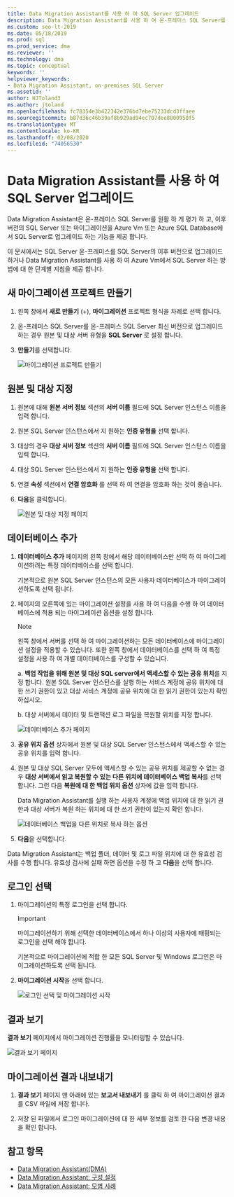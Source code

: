 ```yaml
---
title: Data Migration Assistant를 사용 하 여 SQL Server 업그레이드
description: Data Migration Assistant를 사용 하 여 온-프레미스 SQL Server를 SQL Server의 최신 버전으로 업그레이드 하거나 Azure Vm에서 SQL Server 하는 방법에 대해 알아봅니다.
ms.custom: seo-lt-2019
ms.date: 05/18/2019
ms.prod: sql
ms.prod_service: dma
ms.reviewer: ''
ms.technology: dma
ms.topic: conceptual
keywords: ''
helpviewer_keywords:
- Data Migration Assistant, on-premises SQL Server
ms.assetid: ''
author: HJToland3
ms.author: jtoland
ms.openlocfilehash: fc78354e3b422342e376bd7ebe75233dcd3ffaee
ms.sourcegitcommit: b87d36c46b39af8b929ad94ec707dee8800950f5
ms.translationtype: MT
ms.contentlocale: ko-KR
ms.lasthandoff: 02/08/2020
ms.locfileid: "74056530"
---
```

# <a name="upgrade-sql-server-using-the-data-migration-assistant"></a>Data Migration Assistant를 사용 하 여 SQL Server 업그레이드

Data Migration Assistant은 온-프레미스 SQL Server를 원활 하 게 평가 하 고, 이후 버전의 SQL Server 또는 마이그레이션을 Azure Vm 또는 Azure SQL Database에서 SQL Server로 업그레이드 하는 기능을 제공 합니다.

이 문서에서는 SQL Server 온-프레미스를 SQL Server의 이후 버전으로 업그레이드 하거나 Data Migration Assistant를 사용 하 여 Azure Vm에서 SQL Server 하는 방법에 대 한 단계별 지침을 제공 합니다.

## <a name="create-a-new-migration-project"></a>새 마이그레이션 프로젝트 만들기

1. 왼쪽 창에서 **새로 만들기** (+), **마이그레이션** 프로젝트 형식을 차례로 선택 합니다.

2. 온-프레미스 SQL Server를 온-프레미스 SQL Server 최신 버전으로 업그레이드 하는 경우 원본 및 대상 서버 유형을 **SQL Server** 로 설정 합니다.

3. **만들기**를 선택합니다.

   ![마이그레이션 프로젝트 만들기](../dma/media/NewCreate.png)

## <a name="specify-the-source-and-target"></a>원본 및 대상 지정

1. 원본에 대해 **원본 서버 정보** 섹션의 **서버 이름** 필드에 SQL Server 인스턴스 이름을 입력 합니다. 

2. 원본 SQL Server 인스턴스에서 지 원하는 **인증 유형을** 선택 합니다.

3. 대상의 경우 **대상 서버 정보** 섹션의 **서버 이름** 필드에 SQL Server 인스턴스 이름을 입력 합니다. 

4. 대상 SQL Server 인스턴스에서 지 원하는 **인증 유형을** 선택 합니다.

5. 연결 **속성** 섹션에서 **연결 암호화** 를 선택 하 여 연결을 암호화 하는 것이 좋습니다.

6. **다음**을 클릭합니다.

   ![원본 및 대상 지정 페이지](../dma/media/SourceTarget.png)

## <a name="add-databases"></a>데이터베이스 추가

1. **데이터베이스 추가** 페이지의 왼쪽 창에서 해당 데이터베이스만 선택 하 여 마이그레이션하려는 특정 데이터베이스를 선택 합니다.

   기본적으로 원본 SQL Server 인스턴스의 모든 사용자 데이터베이스가 마이그레이션하도록 선택 됩니다.

2. 페이지의 오른쪽에 있는 마이그레이션 설정을 사용 하 여 다음을 수행 하 여 데이터베이스에 적용 되는 마이그레이션 옵션을 설정 합니다.

   > [!NOTE]
   > 왼쪽 창에서 서버를 선택 하 여 마이그레이션하는 모든 데이터베이스에 마이그레이션 설정을 적용할 수 있습니다. 또한 왼쪽 창에서 데이터베이스를 선택 하 여 특정 설정을 사용 하 여 개별 데이터베이스를 구성할 수 있습니다.

    a. **백업 작업을 위해 원본 및 대상 SQL server에서 액세스할 수 있는 공유 위치**를 지정 합니다. 원본 SQL Server 인스턴스를 실행 하는 서비스 계정에 공유 위치에 대 한 쓰기 권한이 있고 대상 서비스 계정에 공유 위치에 대 한 읽기 권한이 있는지 확인 하십시오.

    b. 대상 서버에서 데이터 및 트랜잭션 로그 파일을 복원할 위치를 지정 합니다.

    ![데이터베이스 추가 페이지](../dma/media/AddDatabases.png)

3. **공유 위치 옵션** 상자에서 원본 및 대상 SQL Server 인스턴스에서 액세스할 수 있는 공유 위치를 입력 합니다.

4. 원본 및 대상 SQL Server 모두에 액세스할 수 있는 공유 위치를 제공할 수 없는 경우 **대상 서버에서 읽고 복원할 수 있는 다른 위치에 데이터베이스 백업 복사**를 선택 합니다. 그런 다음 **복원에 대 한 백업 위치 옵션** 상자에 값을 입력 합니다. 

   Data Migration Assistant를 실행 하는 사용자 계정에 백업 위치에 대 한 읽기 권한과 대상 서버가 복원 하는 위치에 대 한 쓰기 권한이 있는지 확인 합니다.

   ![데이터베이스 백업을 다른 위치로 복사 하는 옵션](../dma/media/CopyDatabaseDifferentLocation.png)

5. **다음**을 선택합니다.

Data Migration Assistant는 백업 폴더, 데이터 및 로그 파일 위치에 대 한 유효성 검사를 수행 합니다. 유효성 검사에 실패 하면 옵션을 수정 하 고 **다음**을 선택 합니다.

## <a name="select-logins"></a>로그인 선택

1. 마이그레이션의 특정 로그인을 선택 합니다.

   > [!IMPORTANT]
   > 마이그레이션하기 위해 선택한 데이터베이스에서 하나 이상의 사용자에 매핑되는 로그인을 선택 해야 합니다.   

   기본적으로 마이그레이션에 적합 한 모든 SQL Server 및 Windows 로그인은 마이그레이션하도록 선택 됩니다.

2. **마이그레이션 시작**을 선택 합니다.

   ![로그인 선택 및 마이그레이션 시작](../dma/media/SelectLogins.png)

## <a name="view-results"></a>결과 보기

**결과 보기** 페이지에서 마이그레이션 진행률을 모니터링할 수 있습니다.

![결과 보기 페이지](../dma/media/ViewResults.png)

## <a name="export-migration-results"></a>마이그레이션 결과 내보내기

1. **결과 보기** 페이지 맨 아래에 있는 **보고서 내보내기** 를 클릭 하 여 마이그레이션 결과를 CSV 파일에 저장 합니다.

2. 저장 된 파일에서 로그인 마이그레이션에 대 한 세부 정보를 검토 한 다음 변경 내용을 확인 합니다.

## <a name="see-also"></a>참고 항목

- [Data Migration Assistant(DMA)](../dma/dma-overview.md)
- [Data Migration Assistant: 구성 설정](../dma/dma-configurationsettings.md)
- [Data Migration Assistant: 모범 사례](../dma/dma-bestpractices.md)
